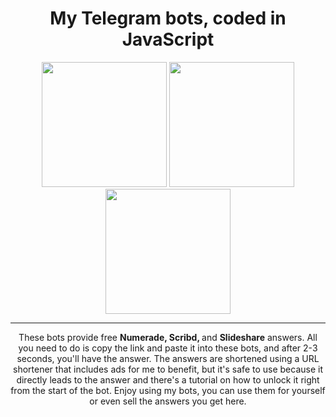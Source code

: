 <div align="center">
    <h1>My Telegram bots, coded in JavaScript</h1>
    <div>
        <img src="https://github.com/nthnlgmz/My-Telegram-Bots/assets/143614589/d35a4629-bfc5-460c-b263-ea065befd2c6" width="200" />
        <img src="https://github.com/nthnlgmz/My-Telegram-Bots/assets/143614589/2b58c1e9-c3f0-43cf-a93f-203264dfcd1d" width="200" />
        <img src="https://github.com/nthnlgmz/My-Telegram-Bots/assets/143614589/7b68f0f2-a039-4c7c-91bd-6d7f0fcaec60" width="200" />
    </div>
    <hr>
    <p style="text-align: center;">
        These bots provide free <b>Numerade, Scribd, </b>and <b>Slideshare</b> answers. All you need to do is copy the link and paste it into these bots, and after 2-3 seconds, you'll have the answer. The answers are shortened using a URL shortener that includes ads for me to benefit, but it's safe to use because it directly leads to the answer and there's a tutorial on how to unlock it right from the start of the bot. Enjoy using my bots, you can use them for yourself or even sell the answers you get here.
    </p>
</div>
